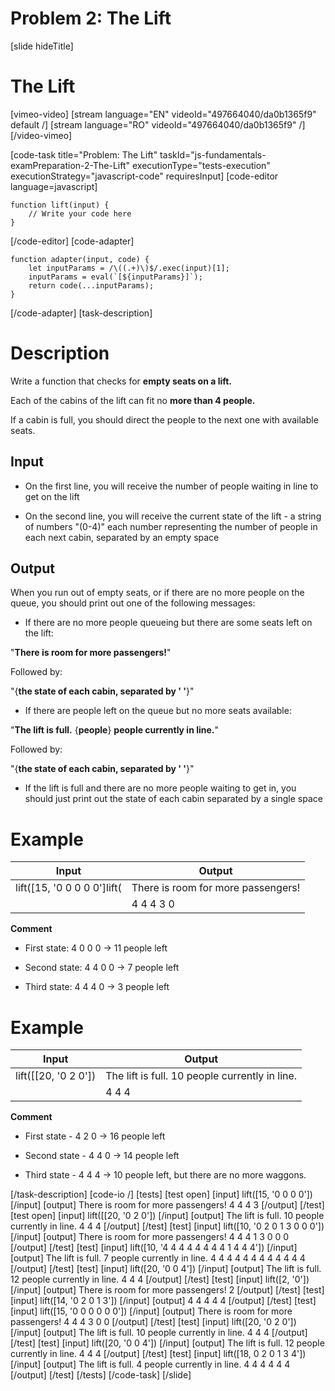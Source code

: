 # Problem 2: The Lift

[slide hideTitle]
# The Lift

[vimeo-video]
[stream language="EN" videoId="497664040/da0b1365f9" default /]
[stream language="RO" videoId="497664040/da0b1365f9"  /]
[/video-vimeo]


[code-task title="Problem: The Lift" taskId="js-fundamentals-examPreparation-2-The-Lift" executionType="tests-execution" executionStrategy="javascript-code" requiresInput]
[code-editor language=javascript]
```
function lift(input) {
	// Write your code here
}
```
[/code-editor]
[code-adapter]
```
function adapter(input, code) {
    let inputParams = /\((.+)\)$/.exec(input)[1];
    inputParams = eval(`[${inputParams}]`);
    return code(...inputParams);
}
```
[/code-adapter]
[task-description]
# Description
Write a function that checks for **empty seats on a lift.**

Each of the cabins of the lift can fit no **more than 4 people.**

If a cabin is full, you should direct the people to the next one with available seats.

## Input

* On the first line, you will receive the number of people waiting in line to get on the lift


* On the second line, you will receive the current state of the lift - a string of numbers "(0-4)" each number representing the number of people in each next cabin, separated by an empty space


## Output

When you run out of empty seats, or if there are no more people on the queue, you should print out one of the following messages:

* If there are no more people queueing but there are some seats left on the lift:

"**There is room for more passengers!**"

Followed by:

"\{**the state of each cabin, separated by ' '**\}"

* If there are people left on the queue but no more seats available:

"**The lift is full.** \{**people**\} **people currently in line.**"

Followed by:

"\{**the state of each cabin, separated by ' '**\}"

* If the lift is full and there are no more people waiting to get in, you should just print out the state of each cabin separated by a single space

# Example

| **Input** | **Output** |
| --- | --- |
|lift([15, '0 0 0 0 0']lift(| There is room for more passengers! |
||4 4 4 3 0|

**Comment**

* First state: 4 0 0 0 \-\> 11 people left

* Second state: 4 4 0 0 \-\> 7 people left

* Third state: 4 4 4 0 \-\> 3 people left

# Example
| **Input** | **Output** |
| --- | --- |
|lift([[20, '0 2 0'])|The lift is full. 10 people currently in line.|
||4 4 4|

**Comment**

* First state - 4 2 0 \-\> 16 people left

* Second state - 4 4 0 \-\> 14 people left

* Third state - 4 4 4 \-\> 10 people left, but there are no more waggons.


[/task-description]
[code-io /]
[tests]
[test open]
[input]
lift([15, '0 0 0 0'])
[/input]
[output]
There is room for more passengers!
4 4 4 3
[/output]
[/test]
[test open]
[input]
lift([[20, '0 2 0'])
[/input]
[output]
The lift is full. 10 people currently in line.
4 4 4
[/output]
[/test]
[test]
[input]
lift([10, '0 2 0 1 3 0 0 0'])
[/input]
[output]
There is room for more passengers!
4 4 4 1 3 0 0 0
[/output]
[/test]
[test]
[input]
lift([10, '4 4 4 4 4 4 4 4 1 4 4 4'])
[/input]
[output]
The lift is full. 7 people currently in line.
4 4 4 4 4 4 4 4 4 4 4 4
[/output]
[/test]
[test]
[input]
lift([20, '0 0 4'])
[/input]
[output]
The lift is full. 12 people currently in line.
4 4 4
[/output]
[/test]
[test]
[input]
lift([2, '0'])
[/input]
[output]
There is room for more passengers!
2
[/output]
[/test]
[test]
[input]
lift([14, '0 2 0 1 3'])
[/input]
[output]
4 4 4 4 4
[/output]
[/test]
[test]
[input]
lift([15, '0 0 0 0 0 0'])
[/input]
[output]
There is room for more passengers!
4 4 4 3 0 0
[/output]
[/test]
[test]
[input]
lift([20, '0 2 0'])
[/input]
[output]
The lift is full. 10 people currently in line.
4 4 4
[/output]
[/test]
[test]
[input]
lift([20, '0 0 4'])
[/input]
[output]
The lift is full. 12 people currently in line.
4 4 4
[/output]
[/test]
[test]
[input]
lift([18, 0 2 0 1 3 4'])
[/input]
[output]
The lift is full. 4 people currently in line.
4 4 4 4 4 4
[/output]
[/test]
[/tests]
[/code-task]
[/slide]
